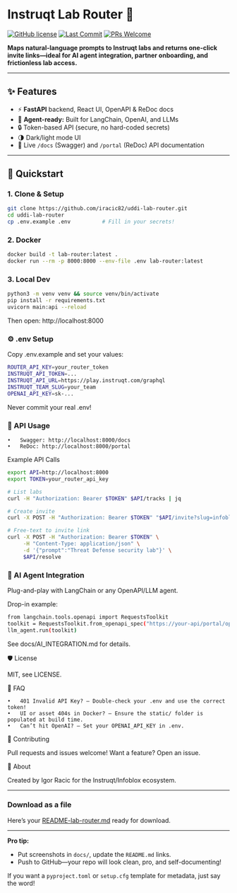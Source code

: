 # Instruqt Lab Router 🚀

[![GitHub license](https://img.shields.io/github/license/iracic82/uddi-lab-router)](./LICENSE)
[![Last Commit](https://img.shields.io/github/last-commit/iracic82/uddi-lab-router)](https://github.com/iracic82/uddi-lab-router/commits/main)
[![PRs Welcome](https://img.shields.io/badge/PRs-welcome-brightgreen.svg?style=flat-square)]()

**Maps natural-language prompts to Instruqt labs and returns one-click invite links—ideal for AI agent integration, partner onboarding, and frictionless lab access.**

---

## ✨ Features

- ⚡️ **FastAPI** backend, React UI, OpenAPI & ReDoc docs
- 🦾 **Agent-ready:** Built for LangChain, OpenAI, and LLMs
- 🔒 Token-based API (secure, no hard-coded secrets)
- 🌗 Dark/light mode UI
- 📑 Live `/docs` (Swagger) and `/portal` (ReDoc) API documentation

---

## 🚀 Quickstart

### 1. Clone & Setup

```bash
git clone https://github.com/iracic82/uddi-lab-router.git
cd uddi-lab-router
cp .env.example .env          # Fill in your secrets!
```


### 2. Docker

```bash
docker build -t lab-router:latest .
docker run --rm -p 8000:8000 --env-file .env lab-router:latest
```


### 3. Local Dev

```bash
python3 -m venv venv && source venv/bin/activate
pip install -r requirements.txt
uvicorn main:api --reload
```
Then open: http://localhost:8000


### ⚙️ .env Setup

Copy .env.example and set your values:

```bash
ROUTER_API_KEY=your_router_token
INSTRUQT_API_TOKEN=...
INSTRUQT_API_URL=https://play.instruqt.com/graphql
INSTRUQT_TEAM_SLUG=your_team
OPENAI_API_KEY=sk-...
```

Never commit your real .env!


### 🧪 API Usage


	•	Swagger: http://localhost:8000/docs
	•	ReDoc: http://localhost:8000/portal


Example API Calls


```bash
export API=http://localhost:8000
export TOKEN=your_router_api_key

# List labs
curl -H "Authorization: Bearer $TOKEN" $API/tracks | jq

# Create invite
curl -X POST -H "Authorization: Bearer $TOKEN" "$API/invite?slug=infoblox-threat-defense"

# Free-text to invite link
curl -X POST -H "Authorization: Bearer $TOKEN" \
     -H "Content-Type: application/json" \
     -d '{"prompt":"Threat Defense security lab"}' \
     $API/resolve
```


### 🤖 AI Agent Integration


Plug-and-play with LangChain or any OpenAPI/LLM agent.

Drop-in example:

```bash
from langchain.tools.openapi import RequestsToolkit
toolkit = RequestsToolkit.from_openapi_spec("https://your-api/portal/openapi.json")
llm_agent.run(toolkit)
```

See docs/AI_INTEGRATION.md for details.

🛡️ License

MIT, see LICENSE.


🙋 FAQ

	•	401 Invalid API Key? — Double-check your .env and use the correct token!
	•	UI or asset 404s in Docker? — Ensure the static/ folder is populated at build time.
	•	Can’t hit OpenAI? — Set your OPENAI_API_KEY in .env.


🤝 Contributing

Pull requests and issues welcome! Want a feature? Open an issue.


📣 About

Created by Igor Racic for the Instruqt/Infoblox ecosystem.


---

### Download as a file

Here’s your [README-lab-router.md](sandbox:/mnt/data/README-lab-router.md?_chatgptios_conversationID=688353a5-5940-832a-a423-b8d475222e42&_chatgptios_messageID=762c200c-9039-4f70-bc20-b238fe846982) ready for download.

---

**Pro tip:**  
- Put screenshots in `docs/`, update the `README.md` links.
- Push to GitHub—your repo will look clean, pro, and self-documenting!

If you want a `pyproject.toml` or `setup.cfg` template for metadata, just say the word!